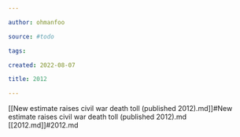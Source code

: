 ```yaml
---

author: ohmanfoo

source: #todo

tags: 

created: 2022-08-07

title: 2012

---
```

[[New estimate raises civil war death toll (published 2012).md]]#New estimate raises civil war death toll (published 2012).md
[[2012.md]]#2012.md